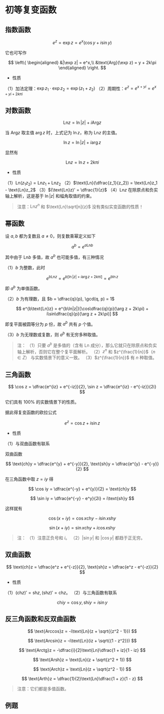 # 初等复变函数

## 指数函数

$$
e^z = \exp z = e^x(\cos y + i\sin y)
$$

它也可写作

$$
\left\{
    \begin{aligned}
        &|\exp z| = e^x,\\
        &\text{Arg}(\exp z) = y + 2k\pi
    \end{aligned}
\right.
$$

* 性质

（1）加法定理：$\exp z_1 \cdot \exp z_2 = \exp(z_1 + z_2)$
（2）周期性：$e^{z} = e^{x + yi} = e^{x + yi + 2k\pi i}$

## 对数函数

$$
\text{Ln}z = \ln|z| + i\text{Arg}z
$$

当 $\text{Arg}z$ 取主值 $\arg z$ 时，上式记为 $\ln z$，称为 $\text{Ln}z$ 的主值。

$$
\ln z = \ln|z| + i\arg z
$$

显然有

$$
\text{Ln}z = \ln z + 2k\pi i
$$

* 性质

（1）$\text{Ln}(z_1z_2) = \text{Ln}z_1 + \text{Ln}z_2$
（2）$\text{Ln}(\dfrac{z_1}{z_2}) = \text{Ln}z_1 - \text{Ln}z_2$
（3）$(\text{Ln}z)' = \dfrac{1}{z}$
（4）$\text{Ln}z$ 在除原点和负实轴上解析，这是基于 $\ln|z|$ 和幅角取值的约束。

> 注意：$\text{Ln}z^n$ 和 $\text{Ln}\sqrt[n]{z}$ 没有类似实变函数的性质！

## 幂函数

设 $a, b$ 都为复数且 $a\neq 0$，则复数乘幂定义如下

$$
a^b = e^{a\text{Ln} b}
$$

其中由于 $\text{Ln}b$ 多值，故 $a^b$ 也可能多值，有三种情况

（1）$b$ 为整数，此时

$$
e^{b\text{Ln}z} = e^{b[\ln|z| + i\arg z + 2k\pi i]} = e^{b\ln z}
$$

即 $a^b$ 为单值函数。

（2）$b$ 为有理数，且 $b = \dfrac{q}{p}, \gcd(q, p) = 1$

$$
e^{b\text{Ln}z} = e^{b\ln|z|}[\cos\dfrac{q}{p}(\arg z + 2k\pi) + i\sin\dfrac{q}{p}(\arg z + 2k\pi)]
$$

即复平面被圆等分为 $p$ 份，故 $a^b$ 共有 $p$ 个值。

（3）$b$ 为无理数或复数，则 $a^b$ 有无穷多种取值。

> 注：
> （1）只要 $a^b$ 是多值的（含有 $\text{Ln}$ 成分），那么它就只在除原点和负实轴上解析，否则它在整个复平面解析。
> （2）$z^{n}$ 和 $z^{\frac{1}{n}}$（$n\in Z$） 与实数情景下的意义一致。
> （3）$z^{\frac{1}{n}}$ 有 $n$ 种取值。

## 三角函数

$$
\cos z = \dfrac{e^{iz} + e^{-iz}}{2}, \sin z = \dfrac{e^{iz} - e^{-iz}}{2i}
$$

它们具有 $100\%$ 的实数情景下的性质。

据此得复变函数的欧拉公式

$$
e^z = \cos z + i\sin z
$$

* 性质

（1）与双曲函数有联系

双曲函数

$$
\text{ch}y = \dfrac{e^{y} + e^{-y}}{2}, \text{sh}y = \dfrac{e^{y} - e^{-y}}{2}
$$

在三角函数中取 $z = iy$ 得

$$
\cos iy = \dfrac{e^{-y} + e^{y}}{2} = \text{ch}y
$$

$$
\sin iy = \dfrac{e^{-y} - e^y}{2i} = i\text{sh}y
$$

这样就有

$$
\cos(x + iy) = \cos x \text{ch}y - i\sin x\text{sh}y
$$

$$
\sin(x + iy) = \sin x \text{ch}y + i\cos x\text{sh}y
$$

> 注：
> （1）注意正负号和 $i$。
> （2）$|\sin y|$ 和 $|\cos y|$ 都趋于正无穷。

## 双曲函数

$$
\text{ch}z = \dfrac{e^z + e^{-z}}{2}, \text{sh}z = \dfrac{e^z - e^{-z}}{2}
$$

* 性质

（1）$(\text{ch}z)' = \text{sh}z, (\text{sh}z)' = \text{ch}z$。
（2）与三角函数有联系

$$
\text{ch}iy = \cos y, \text{sh}iy = i\sin y
$$

## 反三角函数和反双曲函数

$$
\text{Arccos}z = -i\text{Ln}(z + \sqrt{{z^2 - 1}})
$$

$$
\text{Arcsin}z = -i\text{Ln}(iz + \sqrt{{1 - z^2}})
$$

$$
\text{Arctg}z = -\dfrac{i}{2}\text{Ln}\dfrac{1 + iz}{1 - iz}
$$

$$
\text{Arsh}z = \text{Ln}(z + \sqrt{z^2 + 1})
$$

$$
\text{Arch}z = \text{Ln}(z + \sqrt{z^2 - 1})
$$

$$
\text{Arth}z = \dfrac{1}{2}\text{Ln}\dfrac{1 + z}{1 - z}
$$

> 注意：它们都是多值函数。

## 例题

